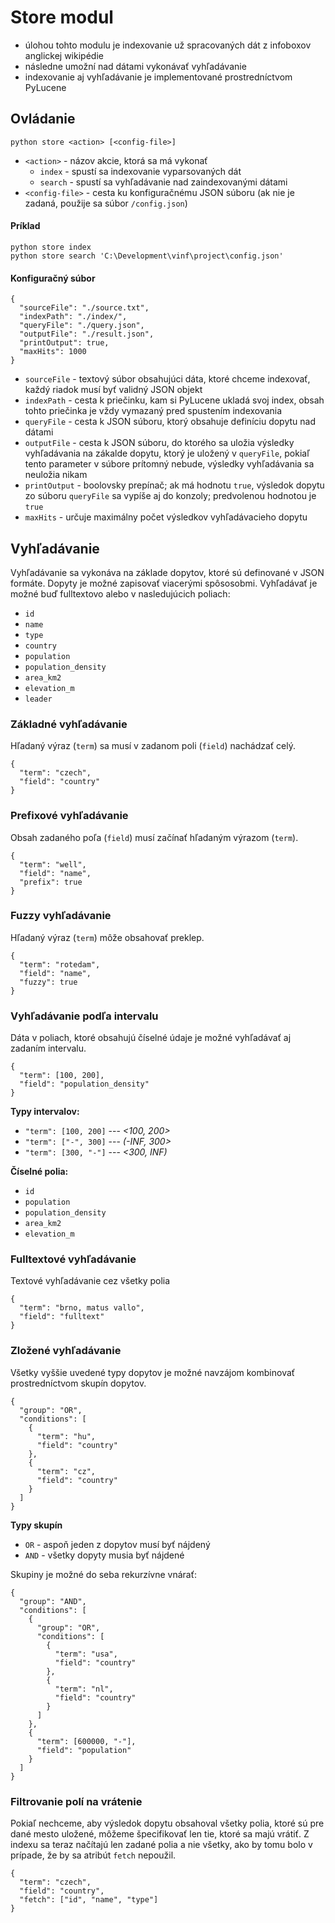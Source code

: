 
# Store modul
* úlohou tohto modulu je indexovanie už spracovaných dát z infoboxov anglickej wikipédie
* následne umožní nad dátami vykonávať vyhľadávanie
* indexovanie aj vyhľadávanie je implementované prostredníctvom PyLucene

## Ovládanie
```
python store <action> [<config-file>]
```
* `<action>` - názov akcie, ktorá sa má vykonať
    * `index` - spustí sa indexovanie vyparsovaných dát
    * `search` - spustí sa vyhľadávanie nad zaindexovanými dátami
* `<config-file>` - cesta ku konfiguračnému JSON súboru (ak nie je zadaná, použije sa súbor `/config.json`)

#### Príklad
```
python store index
python store search 'C:\Development\vinf\project\config.json'
```

#### Konfiguračný súbor
```
{
  "sourceFile": "./source.txt",
  "indexPath": "./index/",
  "queryFile": "./query.json",
  "outputFile": "./result.json",
  "printOutput": true,
  "maxHits": 1000
}
```
* `sourceFile` - textový súbor obsahujúci dáta, ktoré chceme indexovať, každý riadok musí byť validný JSON objekt
* `indexPath` - cesta k priečinku, kam si PyLucene ukladá svoj index, obsah tohto priečinka je vždy vymazaný pred spustením indexovania
* `queryFile` - cesta k JSON súboru, ktorý obsahuje definíciu dopytu nad dátami
* `outputFile` - cesta k JSON súboru, do ktorého sa uložia výsledky vyhľadávania na zákalde dopytu, ktorý je uložený v `queryFile`, pokiaľ tento parameter v súbore prítomný nebude, výsledky vyhľadávania sa neuložia nikam
* `printOutput` - boolovsky prepínač; ak má hodnotu `true`, výsledok dopytu zo súboru `queryFile` sa vypíše aj do konzoly; predvolenou hodnotou je `true`
* `maxHits` - určuje maximálny počet výsledkov vyhľadávacieho dopytu

## Vyhľadávanie
Vyhľadávanie sa vykonáva na základe dopytov, ktoré sú definované v JSON formáte. Dopyty je možné zapisovať viacerými spôsosobmi. Vyhľadávať je možné buď fulltextovo alebo v nasledujúcich poliach:
* `id`
* `name`
* `type`
* `country`
* `population`
* `population_density`
* `area_km2`
* `elevation_m`
* `leader`

### Základné vyhľadávanie
Hľadaný výraz (`term`) sa musí v zadanom poli (`field`) nachádzať celý.
```
{
  "term": "czech",
  "field": "country"
}

```

### Prefixové vyhľadávanie
Obsah zadaného poľa (`field`) musí začínať hľadaným výrazom (`term`).
```
{
  "term": "well",
  "field": "name",
  "prefix": true
}
```

### Fuzzy vyhľadávanie
Hľadaný výraz (`term`) môže obsahovať preklep.
```
{
  "term": "rotedam",
  "field": "name",
  "fuzzy": true
}

```

### Vyhľadávanie podľa intervalu
Dáta v poliach, ktoré obsahujú číselné údaje je možné vyhľadávať aj zadaním intervalu.
```
{
  "term": [100, 200],
  "field": "population_density"
}
```
**Typy intervalov:**
* `"term": [100, 200]` --- *<100, 200>*
* `"term": ["-", 300]` --- *(-INF, 300>*
* `"term": [300, "-"]` --- *<300, INF)*

**Číselné polia:**
* `id`
* `population`
* `population_density`
* `area_km2`
* `elevation_m`

### Fulltextové vyhľadávanie
Textové vyhľadávanie cez všetky polia
```
{
  "term": "brno, matus vallo",
  "field": "fulltext"
}

```

### Zložené vyhľadávanie
Všetky vyššie uvedené typy dopytov je možné navzájom kombinovať prostredníctvom skupín dopytov.
```
{
  "group": "OR",
  "conditions": [
    {
      "term": "hu",
      "field": "country"
    },
    {
      "term": "cz",
      "field": "country"
    }
  ]
}
```
**Typy skupín**
* `OR` - aspoň jeden z dopytov musí byť nájdený
* `AND` - všetky dopyty musia byť nájdené

Skupiny je možné do seba rekurzívne vnárať:
```
{
  "group": "AND",
  "conditions": [
    {
      "group": "OR",
      "conditions": [
        {
          "term": "usa",
          "field": "country"
        },
        {
          "term": "nl",
          "field": "country"
        }
      ]
    },
    {
      "term": [600000, "-"],
      "field": "population"
    }
  ]
}

```

### Filtrovanie polí na vrátenie
Pokiaľ nechceme, aby výsledok dopytu obsahoval všetky polia, ktoré sú pre dané mesto uložené, môžeme špecifikovať len tie, ktoré sa majú vrátiť. Z indexu sa teraz načítajú len zadané polia a nie všetky, ako by tomu bolo v prípade, že by sa atribút `fetch` nepoužil.
```
{
  "term": "czech",
  "field": "country",
  "fetch": ["id", "name", "type"]
}
```
